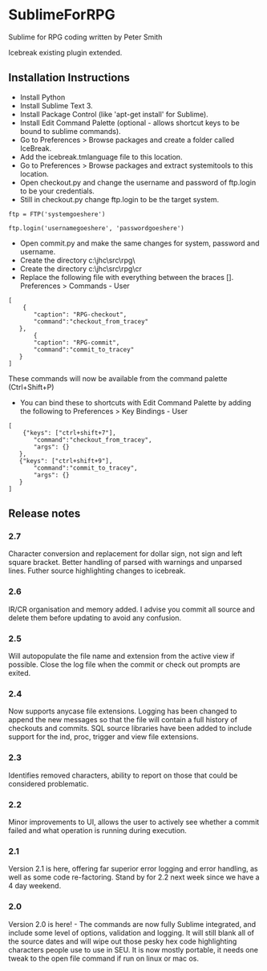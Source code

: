 # SublimeForRPG
Sublime for RPG coding written by Peter Smith 

Icebreak existing plugin extended.

## Installation Instructions

- Install Python
- Install Sublime Text 3.
- Install Package Control (like 'apt-get install' for Sublime).
- Install Edit Command Palette (optional - allows shortcut keys to be bound to sublime commands).
- Go to Preferences > Browse packages and create a folder called IceBreak.
- Add the icebreak.tmlanguage file to this location. 
- Go to Preferences > Browse packages and extract systemitools to this location.
- Open checkout.py and change the username and password of ftp.login to be your credentials. 
- Still in checkout.py change ftp.login to be the target system.
```
ftp = FTP('systemgoeshere')

ftp.login('usernamegoeshere', 'passwordgoeshere')
```

- Open commit.py and make the same changes for system, password and username.
- Create the directory c:\jhc\src\rpg\
- Create the directory c:\jhc\src\rpg\cr
- Replace the following file with everything between the braces []. Preferences > Commands - User

```
[
    {
       "caption": "RPG-checkout",
       "command":"checkout_from_tracey"
   },
       {
       "caption": "RPG-commit",
       "command":"commit_to_tracey"
   }
]
```
These commands will now be available from the command palette (Ctrl+Shift+P)

- You can bind these to shortcuts with Edit Command Palette by adding the following to Preferences > Key Bindings - User
```
[
    {"keys": ["ctrl+shift+7"],
       "command":"checkout_from_tracey",
       "args": {}
   },
   {"keys": ["ctrl+shift+9"],
       "command":"commit_to_tracey",
       "args": {}
   }
]
```

## Release notes
### 2.7 
Character conversion and replacement for dollar sign, not sign and left square bracket. Better handling of parsed with warnings and unparsed lines. Futher source highlighting changes to icebreak.
### 2.6
IR/CR organisation and memory added. I advise you commit all source and delete them before updating to avoid any confusion.
### 2.5
Will autopopulate the file name and extension from the active view if possible. Close the log file when the commit or check out prompts are exited.
### 2.4
Now supports anycase file extensions.
Logging has been changed to append the new messages so that the file will contain a full history of checkouts and commits.
SQL source libraries have been added to include support for the ind, proc, trigger and view file extensions.
### 2.3
Identifies removed characters, ability to report on those that could be considered problematic.
### 2.2
Minor improvements to UI, allows the user to actively see whether a commit failed and what operation is running during execution.
### 2.1
Version 2.1 is here, offering far superior error logging and error handling, as well as some code re-factoring. Stand by for 2.2 next week since we have a 4 day weekend.
### 2.0
Version 2.0 is here! - The commands are now fully Sublime integrated, and include some level of options, validation and logging. It will still blank all of the source dates and will wipe out those pesky hex code highlighting characters people use to use in SEU. It is now mostly portable, it needs one tweak to the open file command if run on linux or mac os.
